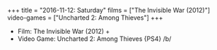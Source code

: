 +++
title = "2016-11-12: Saturday"
films = ["The Invisible War (2012)"]
video-games = ["Uncharted 2: Among Thieves"]
+++


* Film: The Invisible War (2012) +
* Video Game: Uncharted 2: Among Thieves {PS4} /b/